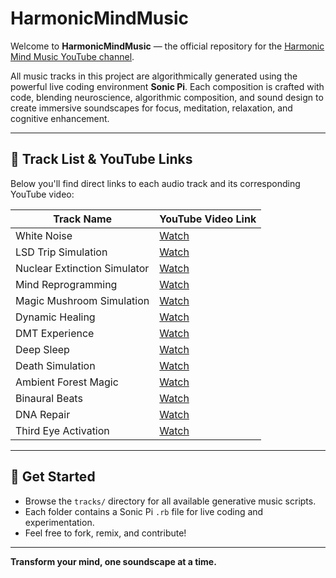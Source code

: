 # HarmonicMindMusic

Welcome to **HarmonicMindMusic** — the official repository for the [Harmonic Mind Music YouTube channel](https://www.youtube.com/@harmonicmindmusic).

All music tracks in this project are algorithmically generated using the powerful live coding environment **Sonic Pi**. Each composition is crafted with code, blending neuroscience, algorithmic composition, and sound design to create immersive soundscapes for focus, meditation, relaxation, and cognitive enhancement.

---

## 🎵 Track List & YouTube Links

Below you'll find direct links to each audio track and its corresponding YouTube video:

| Track Name                        | YouTube Video Link                |
|------------------------------------|-----------------------------------|
| White Noise                        | [Watch](https://youtu.be/GKsHdHIcIDE?si=0AvJyt2bqVBLf8lt) |
| LSD Trip Simulation                | [Watch](https://youtu.be/lAjzoKyXFfk?si=7Xs-OZfGMKY3kJ3b) |
| Nuclear Extinction Simulator       | [Watch](https://youtu.be/0l7JEDXl1Ro?si=AQacFEKs6-1uyNAi) |
| Mind Reprogramming                 | [Watch](https://youtu.be/XGoGLBtI0Ao?si=Ah3yBHDBv2mqfhzX) |
| Magic Mushroom Simulation          | [Watch](https://youtu.be/NZnJyAhPc2w?si=lOUviERIR2aFbHyO) |
| Dynamic Healing                    | [Watch](https://youtu.be/h6jhB8S2BZs?si=egMlx4TWnN3GeKNh) |
| DMT Experience                     | [Watch](https://youtu.be/ORpWoWSRSyk?si=qNB9dXG55TdsrOZ_) |
| Deep Sleep                         | [Watch](https://youtu.be/xlGKg2ibcIY?si=tP3KRScei0d-1fwj) |
| Death Simulation                   | [Watch](https://youtu.be/VqgkbU526nQ?si=JfFA6RlN7IdkZhrM) |
| Ambient Forest Magic               | [Watch](https://youtu.be/GTiB6X5bCqM?si=2glhi0IQCWDO4YeS) |
| Binaural Beats                     | [Watch](https://youtu.be/RoJIf84Na08?si=18uCFb64oyHvrSzC) |
| DNA Repair                         | [Watch](https://youtu.be/c7UIxul-Q4M?si=sVLOv8ziV-ELMY3K) |
| Third Eye Activation               | [Watch](https://youtu.be/SKQpNMobq0U?si=d42-q6uFH3jvRtLu) |


---

## 🚀 Get Started

- Browse the `tracks/` directory for all available generative music scripts.
- Each folder contains a Sonic Pi `.rb` file for live coding and experimentation.
- Feel free to fork, remix, and contribute!

---

**Transform your mind, one soundscape at a time.**